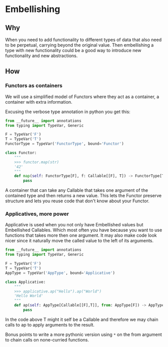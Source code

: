
# Embellishing

## Why

When you need to add functionality to different types of data that also need to be
perpetual, carrying beyond the original value. Then embellishing a type with
new functionality could be a good way to introduce new functionality and new
abstractions.

## How

### Functors as containers

We will use a simplified model of Functors where they act as a container, a
container with extra information.


Excusing the verbose type annotation in python you get this:

``` python
from __future__ import annotations
from typing import TypeVar, Generic

F = TypeVar('F')
T = TypeVar('T')
FunctorType = TypeVar('FunctorType', bound='Functor')

class Functor:
    """
    >>> functor.map(str)
    '42'
    """
    def map(self: FunctorType[F], f: Callable[[F], T]) -> FunctorType[T]:
        pass
```

A container that can take any Callable that takes one argument of the contained
type and then returns a new value. This lets the Functor preserve structure and
lets you reuse code that don't know about your Functor.

### Applicatives, more power

Applicative is used when you not only have Embellished values but Embellished
Callables. Which most often you have because you want to use functions that
takes more then one argument. It may also make code look nicer since it
naturally move the called value to the left of its arguments.
 
``` python
from __future__ import annotations
from typing import TypeVar, Generic

F = TypeVar('F')
T = TypeVar('T')
AppType = TypeVar('AppType', bound='Applicative')

class Applicative:
    """
    >>> applicative.ap("Hello").ap("World")
    'Hello World'
    """
    def ap(self: AppType[Callable[[F],T]], from: AppType[F]) -> AppType[T]:
        pass
```

In the code above T might it self be a Callable and therefore we may chain
calls to ap to apply arguments to the result.

Bonus points to write a more pythonic version using `*` on the from argument to
chain calls on none-curried functions.
